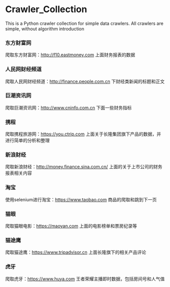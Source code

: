 # Crawler_Collection
This is a Python crawler collection for simple data crawlers. All crawlers are simple, without algorithm introduction


### 东方财富网  
爬取东方财富网：<http://f10.eastmoney.com> 上面财务报表的数据  
### 人民网财经频道  
爬取人民网财经频道：<http://finance.people.com.cn> 下财经类新闻的标题和正文  
### 巨潮资讯网
爬取巨潮资讯网：<http://www.cninfo.com.cn> 下面一些财务指标
### 携程
爬取携程旅游网：<https://you.ctrip.com> 上面关于长隆集团旗下产品的数据，并进行简单的分析和整理
### 新浪财经  
爬取新浪财经：<http://money.finance.sina.com.cn/> 上面的关于上市公司的财务报表相关内容
### 淘宝
使用selenium进行淘宝：<https://www.taobao.com> 商品的爬取和跳到下一页
### 猫眼
爬取猫眼电影：<https://maoyan.com> 上面的电影榜单和票房纪录等
### 猫途鹰
爬取猫途鹰：<https://www.tripadvisor.cn> 上面长隆旗下的相关产品评论
### 虎牙
爬取虎牙：<https://www.huya.com> 王者荣耀主播即时数据，包括房间号和人气值
